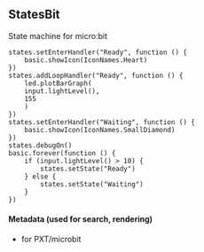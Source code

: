 ## StatesBit
State machine for micro:bit

```blocks
states.setEnterHandler("Ready", function () {
    basic.showIcon(IconNames.Heart)
})
states.addLoopHandler("Ready", function () {
    led.plotBarGraph(
    input.lightLevel(),
    155
    )
})
states.setEnterHandler("Waiting", function () {
    basic.showIcon(IconNames.SmallDiamond)
})
states.debugOn()
basic.forever(function () {
    if (input.lightLevel() > 10) {
        states.setState("Ready")
    } else {
        states.setState("Waiting")
    }
})
```

#### Metadata (used for search, rendering)

* for PXT/microbit
<script src="https://makecode.com/gh-pages-embed.js"></script><script>makeCodeRender("{{ site.makecode.home_url }}", "{{ site.github.owner_name }}/{{ site.github.repository_name }}");</script>
